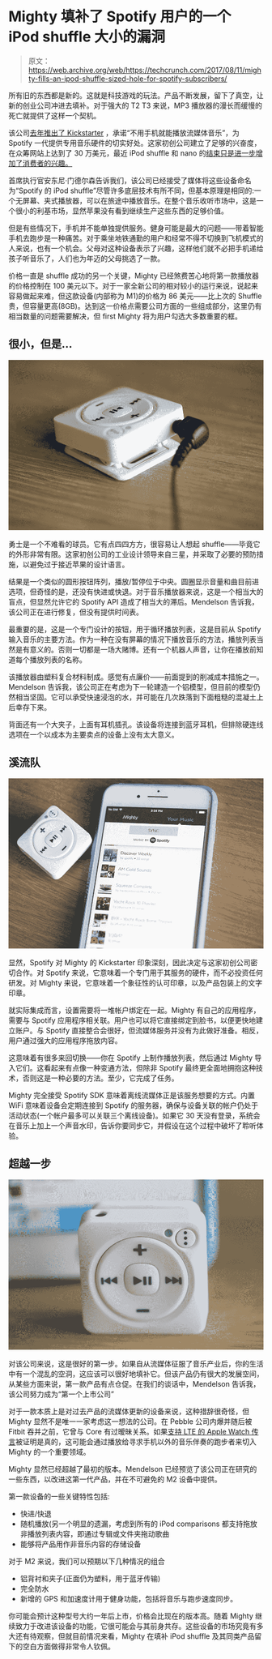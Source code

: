 # Mighty 填补了 Spotify 用户的一个 iPod shuffle 大小的漏洞 

> 原文：<https://web.archive.org/web/https://techcrunch.com/2017/08/11/mighty-fills-an-ipod-shuffle-sized-hole-for-spotify-subscribers/>

所有旧的东西都是新的。这就是科技游戏的玩法。产品不断发展，留下了真空，让新的创业公司冲进去填补。对于强大的 T2 T3 来说，MP3 播放器的漫长而缓慢的死亡就提供了这样一个契机。

该公司[去年推出了 Kickstarter](https://web.archive.org/web/20221208042449/https://www.kickstarter.com/projects/51215664/mighty-streaming-music-without-your-phone) ，承诺“不用手机就能播放流媒体音乐”，为 Spotify 一代提供专用音乐硬件的切实好处。这家初创公司建立了足够的兴奋度，在众筹网站上达到了 30 万美元，最近 iPod shuffle 和 nano 的[结束只是进一步增加了消费者的兴趣。](https://web.archive.org/web/20221208042449/https://beta.techcrunch.com/2017/07/27/apple-discontinues-ipod-nano-and-shuffle-and-doubles-ipod-touch-capacities-to-32gb-and-128gb/)

首席执行官安东尼·门德尔森告诉我们，该公司已经接受了媒体将这些设备命名为“Spotify 的 iPod shuffle”尽管许多底层技术有所不同，但基本原理是相同的:一个无屏幕、夹式播放器，可以在旅途中播放音乐。在整个音乐收听市场中，这是一个很小的利基市场，显然苹果没有看到继续生产这些东西的足够价值。

但是有些情况下，手机并不能单独提供服务。健身可能是最大的问题——带着智能手机去跑步是一种痛苦。对于乘坐地铁通勤的用户和经常不得不切换到飞机模式的人来说，也有一个机会。父母对这种设备表示了兴趣，这样他们就不必把手机递给孩子听音乐了，人们也为年迈的父母挑选了一款。

价格一直是 shuffle 成功的另一个关键，Mighty 已经煞费苦心地将第一款播放器的价格控制在 100 美元以下。对于一家全新公司的相对较小的运行来说，说起来容易做起来难，但这款设备(内部称为 M1)的价格为 86 美元——比上次的 Shuffle 贵，但容量更高(8GB)。达到这一价格点需要公司方面的一些组成部分，这里仍有相当数量的问题需要解决，但 first Mighty 将为用户勾选大多数重要的框。

## 很小，但是…

![](img/74fd6ff9a49d5e6d728a1d03d9b899c3.png)

勇士是一个不难看的球员。它有点四四方方，很容易让人想起 shuffle——毕竟它的外形非常有限。这家初创公司的工业设计领导来自三星，并采取了必要的预防措施，以避免过于接近苹果的设计语言。

结果是一个类似的圆形按钮阵列，播放/暂停位于中央。圆圈显示音量和曲目前进选项，但奇怪的是，还没有快进或快退。对于音乐播放器来说，这是一个相当大的盲点，但显然允许它的 Spotify API 造成了相当大的滞后。Mendelson 告诉我，该公司正在进行修复，但没有提供时间表。

最重要的是，这是一个专门设计的按钮，用于循环播放列表，这是目前从 Spotify 输入音乐的主要方法。作为一种在没有屏幕的情况下播放音乐的方法，播放列表当然是有意义的。否则一切都是一场大赌博。还有一个机器人声音，让你在播放前知道每个播放列表的名称。

该播放器由塑料复合材料制成。感觉有点廉价——前面提到的削减成本措施之一。Mendelson 告诉我，该公司正在考虑为下一轮建造一个铝模型，但目前的模型仍然相当坚固。它可以承受快速浸泡的水，并可能在几次跌落到下面粗糙的混凝土上后幸存下来。

背面还有一个大夹子，上面有耳机插孔。该设备将连接到蓝牙耳机，但排除硬连线选项在一个以成本为主要卖点的设备上没有太大意义。

## 溪流队

![](img/5f82cf97cb9b38d4ab7ac4d4f9408bc1.png)

显然，Spotify 对 Mighty 的 Kickstarter 印象深刻，因此决定与这家初创公司密切合作。对 Spotify 来说，它意味着一个专门用于其服务的硬件，而不必投资任何研发。对 Mighty 来说，它意味着一个象征性的认可印章，以及产品包装上的文字印章。

就实际集成而言，设置需要将一堆帐户绑定在一起。Mighty 有自己的应用程序，需要与 Spotify 应用程序相关联。用户也可以将它直接绑定到脸书，以便更快地建立账户。与 Spotify 直接整合会很好，但流媒体服务并没有为此做好准备。相反，用户通过强大的应用程序拖放内容。

这意味着有很多来回切换——你在 Spotify 上制作播放列表，然后通过 Mighty 导入它们。这看起来有点像一种变通方法，但除非 Spotify 最终更全面地拥抱这种技术，否则这是一种必要的方法。至少，它完成了任务。

Mighty 完全接受 Spotify SDK 意味着离线流媒体正是该服务想要的方式。内置 WiFi 意味着设备会定期连接到 Spotify 的服务器，确保与设备关联的帐户仍处于活动状态(一个帐户最多可以关联三个离线设备)。如果它 30 天没有登录，系统会在音乐上加上一个声音水印，告诉你要同步它，并假设在这个过程中破坏了聆听体验。

## 超越一步

![](img/1e429efc01d8097fef1378f967479b1f.png)

对该公司来说，这是很好的第一步。如果自从流媒体征服了音乐产业后，你的生活中有一个混乱的空洞，这应该可以很好地填补它。但该产品仍有很大的发展空间，从某些方面来说，第一款产品有点仓促。在我们的谈话中，Mendelson 告诉我，该公司努力成为“第一个上市公司”

对于一款本质上是对过去产品的流媒体更新的设备来说，这种措辞很奇怪，但 Mighty 显然不是唯一一家考虑这一想法的公司。在 Pebble 公司内爆并随后被 Fitbit 吞并之前，它曾与 Core 有过暧昧关系。如果[支持 LTE 的 Apple Watch 传言](https://web.archive.org/web/20221208042449/https://beta.techcrunch.com/2017/08/04/the-next-apple-watch-reportedly-wont-need-an-iphone-for-data/)被证明是真的，这可能会通过播放给寻求手机以外的音乐伴奏的跑步者来切入 Mighty 的一个重要领域。

Mighty 显然已经超越了最初的版本。Mendelson 已经预览了该公司正在研究的一些东西，以改进这第一代产品，并在不可避免的 M2 设备中提供。

第一款设备的一些关键特性包括:

*   快进/快退
*   随机播放(另一个明显的遗漏，考虑到所有的 iPod comparisons
    都支持拖放非播放列表内容，即通过专辑或文件夹拖动歌曲
*   能够将产品用作非音乐内容的存储设备

对于 M2 来说，我们可以预期以下几种情况的组合

*   铝背衬和夹子(正面仍为塑料，用于蓝牙传输)
*   完全防水
*   新增的 GPS 和加速度计用于健身功能，包括将音乐与跑步速度同步。

你可能会预计这种型号大约一年后上市，价格会比现在的版本高。随着 Mighty 继续致力于改进该设备的功能，它很可能会与其前身共存。这些设备的市场究竟有多大还有待观察，但就目前情况来看，Mighty 在填补 iPod shuffle 及其同类产品留下的空白方面做得非常令人钦佩。